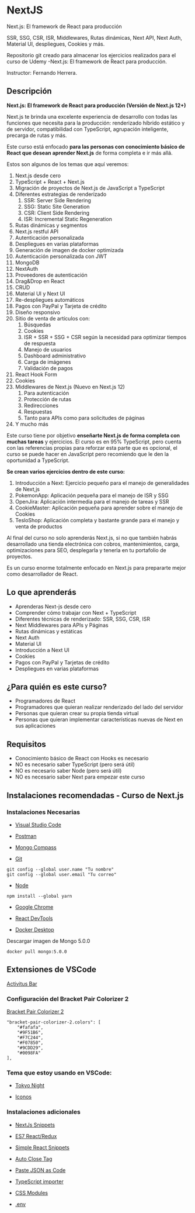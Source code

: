# NextJS
 Next.js: El framework de React para producción

SSR, SSG, CSR, ISR, Middlewares, Rutas dinámicas, Next API, Next Auth, Material UI, despliegues, Cookies y más.

Repositorio git creado para almacenar los ejercicios realizados para el curso de Udemy -Next.js: El framework de React para producción.

Instructor: Fernando Herrera.

## Descripción

**Next.js: El framework de React para producción (Versión de Next.js 12+)**

Next.js te brinda una excelente experiencia de desarrollo con todas las funciones que necesita para la producción: renderizado híbrido estático y de servidor, compatibilidad con TypeScript, agrupación inteligente, precarga de rutas y más.

Este curso está enfocado **para las personas con conocimiento básico de React que desean aprender Next.js** de forma completa e ir más allá.

Estos son algunos de los temas que aquí veremos:

1. Next.js desde cero
2. TypeScript + React + Next.js
3. Migración de proyectos de Next.js de JavaScript a TypeScript
4. Diferentes estrategias de renderizado
    1. SSR: Server Side Rendering
    2. SSG: Static Site Generation
    3. CSR: Client Side Rendering
    4. ISR: Incremental Static Regeneration
5. Rutas dinámicas y segmentos
6. Next.js restful API
7. Autenticación personalizada
8. Despliegues en varias plataformas
9. Generación de imagen de docker optimizada
10. Autenticación personalizada con JWT
11. MongoDB
12. NextAuth
13. Proveedores de autenticación
14. Drag&Drop en React
15. CRUD
16. Material UI y Next UI
17. Re-despliegues automáticos
18. Pagos con PayPal y Tarjeta de crédito
19. Diseño responsivo
20. Sitio de venta de artículos con:
    1. Búsquedas
    2. Cookies
    3. ISR + SSR + SSG + CSR según la necesidad para optimizar tiempos de respuesta
    4. Manejo de usuarios
    5. Dashboard administrativo
    6. Carga de imágenes
    7. Validación de pagos
21. React Hook Form
22. Cookies
23. Middlewares de Next.js (Nuevo en Next.js 12)
    1. Para autenticación
    2. Protección de rutas
    3. Redirecciones
    4. Respuestas
    5. Tanto para APIs como para solicitudes de páginas
24. Y mucho más

Este curso tiene por objetivo **enseñarte Next.js de forma completa con muchas tareas** y ejercicios. El curso es en 95% TypeScript, pero cuenta con las referencias propias para reforzar esta parte que es opcional, el curso se puede hacer en JavaScript pero recomiendo que le den la oportunidad a TypeScript.

**Se crean varios ejercicios dentro de este curso:**

1. Introducción a Next: Ejercicio pequeño para el manejo de generalidades de Next,js
2. PokemonApp: Aplicación pequeña para el manejo de ISR y SSG
3. OpenJira: Aplicación intermedia para el manejo de tareas y SSR
4. CookieMaster: Aplicación pequeña para aprender sobre el manejo de Cookies
5. TesloShop: Aplicación completa y bastante grande para el manejo y venta de productos

Al final del curso no solo aprenderás Next.js, si no que también habrás desarrollado una tienda electrónica con cobros, mantenimientos, carga, optimizaciones para SEO, desplegarla y tenerla en tu portafolio de proyectos.

Es un curso enorme totalmente enfocado en Next.js para prepararte mejor como desarrollador de React.

## Lo que aprenderás

* Aprenderas Next-js desde cero
* Comprender cómo trabajar con Next + TypeScript
* Diferentes técnicas de renderizado: SSR, SSG, CSR, ISR
* Next Middlewares para APIs y Páginas
* Rutas dinámicas y estáticas
* Next Auth
* Material UI
* Introducción a Next UI
* Cookies
* Pagos con PayPal y Tarjetas de crédito
* Despliegues en varias plataformas

## ¿Para quién es este curso?

* Programadores de React
* Programadores que quieran realizar renderizado del lado del servidor
* Personas que quieran crear su propia tienda virtual
* Personas que quieran implementar características nuevas de Next en sus aplicaciones

## Requisitos

* Conocimiento básico de React con Hooks es necesario
* NO es necesario saber TypeScript (pero será útil)
* NO es necesario saber Node (pero será útil)
* NO es necesario saber Next para empezar este curso

## Instalaciones recomendadas - Curso de Next.js

### Instalaciones Necesarias

* [Visual Studio Code](https://code.visualstudio.com/)

* [Postman](https://www.postman.com/downloads/)

* [Mongo Compass](https://www.mongodb.com/try/download/compass)

* [Git](https://git-scm.com/)
```
git config --global user.name "Tu nombre"
git config --global user.email "Tu correo"
```

* [Node](https://nodejs.org/es/)

``` opcional - Yarn
npm install --global yarn
```

* [Google Chrome](https://www.google.com.mx/intl/es-419/chrome/?brand=CHBD&gclid=Cj0KCQiAtrnuBRDXARIsABiN-7AAMm13Ae3KDIib46Laxfe6tzD_w4yvDdpq5XsPw1eNlOkZ_0-3x3IaAvLEEALw_wcB&gclsrc=aw.ds)

*  [React DevTools](https://react.dev/learn/react-developer-tools)

* [Docker Desktop](https://www.docker.com/get-started)


Descargar imagen de Mongo 5.0.0
```
docker pull mongo:5.0.0
```


## Extensiones de VSCode
[Activitus Bar](https://marketplace.visualstudio.com/items?itemName=Gruntfuggly.activitusbar)

### Configuración del Bracket Pair Colorizer 2

[Bracket Pair Colorizer 2](https://marketplace.visualstudio.com/items?itemName=CoenraadS.bracket-pair-colorizer-2)
```
"bracket-pair-colorizer-2.colors": [
    "#fafafa",
    "#9F51B6",
    "#F7C244",
    "#F07850",
    "#9CDD29",
    "#0098FA"
],
```
### Tema que estoy usando en VSCode:

* [Tokyo Night](https://marketplace.visualstudio.com/items?itemName=enkia.tokyo-night)

* [Iconos](https://marketplace.visualstudio.com/items?itemName=PKief.material-icon-theme)

### Instalaciones adicionales

* [NextJs Snippets](https://marketplace.visualstudio.com/items?itemName=willstakayama.vscode-nextjs-snippets)

* [ES7 React/Redux](https://marketplace.visualstudio.com/items?itemName=dsznajder.es7-react-js-snippets)

* [Simple React Snippets](https://marketplace.visualstudio.com/items?itemName=burkeholland.simple-react-snippets)

* [Auto Close Tag](https://marketplace.visualstudio.com/items?itemName=formulahendry.auto-close-tag)

* [Paste JSON as Code](https://marketplace.visualstudio.com/items?itemName=quicktype.quicktype)

* [TypeScript importer](https://marketplace.visualstudio.com/items?itemName=pmneo.tsimporter)

* [CSS Modules](https://marketplace.visualstudio.com/items?itemName=clinyong.vscode-css-modules)

* [.env](https://marketplace.visualstudio.com/items?itemName=mikestead.dotenv)
